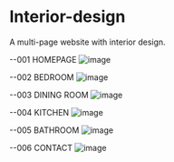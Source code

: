 # Interior-design

A multi-page website with interior design.

--001 HOMEPAGE
![image](https://user-images.githubusercontent.com/110978979/188907627-84c06698-2edd-474a-9170-492c9ae2b848.png)

--002 BEDROOM
![image](https://user-images.githubusercontent.com/110978979/188907713-ae8b1837-f92a-4c96-a97b-555ad6816dba.png)

--003 DINING ROOM
![image](https://user-images.githubusercontent.com/110978979/188907840-d63be478-2b4d-4ce1-894c-31209ada9c72.png)

--004 KITCHEN
![image](https://user-images.githubusercontent.com/110978979/188907931-53991fa5-0639-4772-b0b9-ece8b4bfdad8.png)

--005 BATHROOM
![image](https://user-images.githubusercontent.com/110978979/188907990-ce90ce5f-6cbc-415c-b3ae-4825a5a733f8.png)

--006 CONTACT
![image](https://user-images.githubusercontent.com/110978979/188908158-c486fc70-3731-4fc4-afa4-f9df9a2c3246.png)
